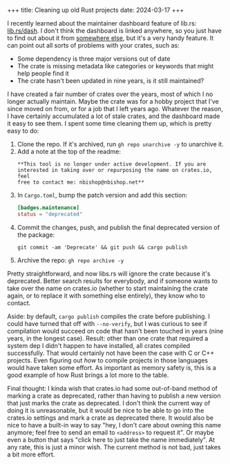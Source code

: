 +++
title: Cleaning up old Rust projects
date: 2024-03-17
+++

I recently learned about the maintainer dashboard feature of lib.rs:
[lib.rs/dash][dash]. I don't think the dashboard is linked anywhere, so
you just have to find out about it from [somewhere else][librswebimp],
but it's a very handy feature. It can point out all sorts of problems
with your crates, such as:
* Some dependency is three major versions out of date
* The crate is missing metadata like categories or keywords that might help people find it
* The crate hasn't been updated in nine years, is it still maintained?

I have created a fair number of crates over the years, most of which I
no longer actually maintain. Maybe the crate was for a hobby project
that I've since moved on from, or for a job that I left years
ago. Whatever the reason, I have certainly accumulated a lot of stale
crates, and the dashboard made it easy to see them. I spent some time
cleaning them up, which is pretty easy to do:

1. Clone the repo. If it's archived, run `gh repo unarchive -y` to unarchive it.
2. Add a note at the top of the readme:
   ```
   **This tool is no longer under active development. If you are
   interested in taking over or repurposing the name on crates.io, feel
   free to contact me: nbishop@nbishop.net**
   ```
3. In `Cargo.toml`, bump the patch version and add this section:
   ```toml
   [badges.maintenance]
   status = "deprecated"
   ```
4. Commit the changes, push, and publish the final deprecated version of the package:
   ```
   git commit -am 'Deprecate' && git push && cargo publish
   ```
5. Archive the repo: `gh repo archive -y`

Pretty straightforward, and now libs.rs will ignore the crate because
it's deprecated. Better search results for everybody, and if someone
wants to take over the name on crates.io (whether to start maintaining
the crate again, or to replace it with something else entirely), they
know who to contact.

Aside: by default, `cargo publish` compiles the crate before
publishing. I could have turned that off with `--no-verify`, but I was
curious to see if compilation would succeed on code that hasn't been
touched in years (nine years, in the longest case). Result: other than
one crate that required a system dep I didn't happen to have installed,
all crates compiled successfully. That would certainly not have been the
case with C or C++ projects. Even figuring out _how_ to compile projects
in those languages would have taken some effort. As important as memory
safety is, this is a good example of how Rust brings a lot more to the
table.

Final thought: I kinda wish that crates.io had some out-of-band method
of marking a crate as deprecated, rather than having to publish a new
version that just marks the crate as deprecated. I don't think the
current way of doing it is unreasonable, but it would be nice to be able
to go into the crates.io settings and mark a crate as deprecated
there. It would also be nice to have a built-in way to say "hey, I don't
care about owning this name anymore; feel free to send an email to
`<address>` to request it". Or maybe even a button that says "click here
to just take the name immediately". At any rate, this is just a minor
wish. The current method is not bad, just takes a bit more effort.

[dash]: https://lib.rs/dash
[librswebimp]: https://users.rust-lang.org/t/lib-rs-website-improvements/108218
